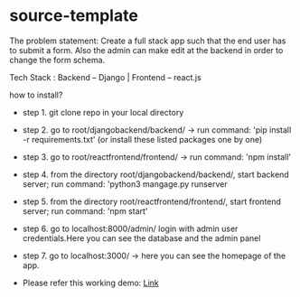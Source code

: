# source-template

The problem statement: Create a full stack app such that the end user has to submit a form. Also the admin can make edit at the backend in order to change the form schema.

Tech Stack : Backend – Django | Frontend – react.js



how to install?

- step 1. git clone repo in your local directory
- step 2. go to root/djangobackend/backend/ -> run command: 'pip install -r requirements.txt' (or install these listed packages one by one)
- step 3. go to root/reactfrontend/frontend/ -> run command: 'npm install' 
- step 4. from the directory root/djangobackend/backend/, start backend server; run command: 'python3 mangage.py runserver
- step 5. from the directory root/reactfrontend/frontend/, start frontend server; run command: 'npm start'
- step 6. go to localhost:8000/admin/ login with admin user credentials.Here you can see the database and the admin panel
- step 7. go to localhost:3000/ ->  here you can see the homepage of the app.

- Please refer this working demo:
[Link](https://drive.google.com/file/d/1V2JnGCklwFyUXWjONZ_fBtpoNVIa8sXh/view?usp=share_link)
